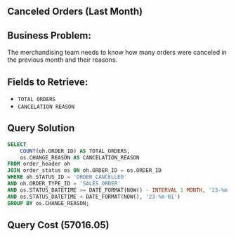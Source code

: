 ## Canceled Orders (Last Month)

## Business Problem:
The merchandising team needs to know how many orders were canceled in the previous month and their reasons.

## Fields to Retrieve:

- `TOTAL ORDERS`
- `CANCELATION REASON`

## Query Solution
```sql
SELECT 
    COUNT(oh.ORDER_ID) AS TOTAL_ORDERS,
    os.CHANGE_REASON AS CANCELATION_REASON
FROM order_header oh
JOIN order_status os ON oh.ORDER_ID = os.ORDER_ID
WHERE oh.STATUS_ID = 'ORDER_CANCELLED' 
AND oh.ORDER_TYPE_ID = 'SALES_ORDER'
AND os.STATUS_DATETIME >= DATE_FORMAT(NOW() - INTERVAL 1 MONTH, '23-%m-01')
AND os.STATUS_DATETIME < DATE_FORMAT(NOW(), '23-%m-01')
GROUP BY os.CHANGE_REASON;
```
## Query Cost (57016.05)
